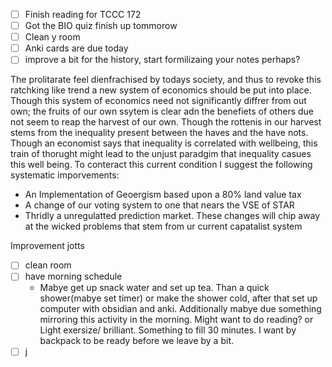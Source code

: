  - [ ] Finish reading for TCCC 172
 - [ ] Got the BIO quiz finish up tommorow
 - [ ] Clean y room
 - [ ] Anki cards are due today
 - [ ] improve a bit for the history, start formilizaing your notes perhaps?

The prolitarate feel dienfrachised by todays society, and thus to revoke this ratchking like trend a new system of economics should be put into place. Though this system of economics need not significantly diffrer from out own; the fruits of our own ssytem is clear adn the benefiets of others due not seem to reap the harvest of our own. Though the rottenis in our harvest stems from the inequality present between the haves and the have nots. Though an economist says that inequality is correlated with wellbeing, this train of thorught might lead to the unjust paradgim that inequality casues this well being. To conteract this current condition I suggest the following systematic imporvements: 
 - An Implementation of Geoergism based upon a 80% land value tax
 - A change of our voting system to one that nears the VSE of STAR
 - Thridly a unregulatted prediction market.
 These changes will chip away at the wicked problems that stem from ur current capatalist system


Improvement jotts
 - [ ] clean room
 - [ ] have morning schedule
	 - Mabye get up snack water and set up tea. Than a quick shower(mabye set timer) or make the shower cold, after that set up computer with obsidian and anki. Additionally mabye due something mirroring this activity in the morning. Might want to do reading? or Light exersize/ brilliant. Something to fill 30 minutes. I want by backpack to be ready before we leave by a bit.
 - [ ] j
<!--stackedit_data:
eyJoaXN0b3J5IjpbODUxNzAyMzldfQ==
-->